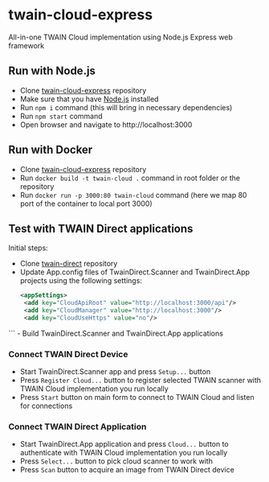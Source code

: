 # twain-cloud-express
All-in-one TWAIN Cloud implementation using Node.js Express web framework

## Run with Node.js

 - Clone [twain-cloud-express](https://github.com/twain/twain-cloud-express) repository
 - Make sure that you have [Node.js](https://nodejs.org/en/) installed
 - Run ```npm i``` command (this will bring in necessary dependencies)
 - Run ```npm start``` command
 - Open browser and navigate to http://localhost:3000

## Run with Docker

 - Clone [twain-cloud-express](https://github.com/twain/twain-cloud-express) repository
 - Run ```docker build -t twain-cloud .``` command in root folder or the repository
 - Run ```docker run -p 3000:80 twain-cloud``` command (here we map 80 port of the container to local port 3000) 
 
## Test with TWAIN Direct applications
Initial steps:
 - Clone [twain-direct]() repository
 - Update App.config files of TwainDirect.Scanner and TwainDirect.App projects using the following settings:
   ```xml
   <appSettings>
    <add key="CloudApiRoot" value="http://localhost:3000/api"/>
    <add key="CloudManager" value="http://localhost:3000"/>
    <add key="CloudUseHttps" value="no"/>
  </appSettings>
   ```
 - Build TwainDirect.Scanner and TwainDirect.App applications

### Connect TWAIN Direct Device
 - Start TwainDirect.Scanner app and press ```Setup...``` button
 - Press ```Register Cloud...``` button to register selected TWAIN scanner with TWAIN Cloud implementation you run locally
 - Press ```Start``` button on main form to connect to TWAIN Cloud and listen for connections
 
### Connect TWAIN Direct Application
 - Start TwainDirect.App application and press ```Cloud...``` button to authenticate with TWAIN Cloud implementation you run locally
 - Press ```Select...``` button to pick cloud scanner to work with
 - Press ```Scan``` button to acquire an image from TWAIN Direct device
